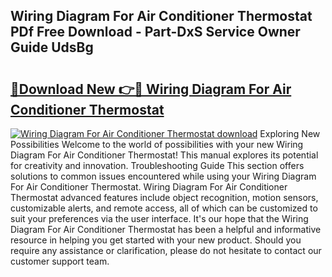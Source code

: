 ## Wiring Diagram For Air Conditioner Thermostat PDf Free Download - Part-DxS Service Owner Guide UdsBg

# <h2><a href="http://dfilgxl.blite.top/?on=Wiring+Diagram+For+Air+Conditioner+Thermostat">🔗Download New 👉🔴 Wiring Diagram For Air Conditioner Thermostat</a></h2>

[![Wiring Diagram For Air Conditioner Thermostat download](https://i.imgur.com/lujVjoI.png)](http://dfilgxl.blite.top/?on=Wiring+Diagram+For+Air+Conditioner+Thermostat)
Exploring New Possibilities Welcome to the world of possibilities with your new Wiring Diagram For Air Conditioner Thermostat! This manual explores its potential for creativity and innovation. Troubleshooting Guide This section offers solutions to common issues encountered while using your Wiring Diagram For Air Conditioner Thermostat. Wiring Diagram For Air Conditioner Thermostat advanced features include object recognition, motion sensors, customizable alerts, and remote access, all of which can be customized to suit your preferences via the user interface. It's our hope that the Wiring Diagram For Air Conditioner Thermostat has been a helpful and informative resource in helping you get started with your new product. Should you require any assistance or clarification, please do not hesitate to contact our customer support team.
